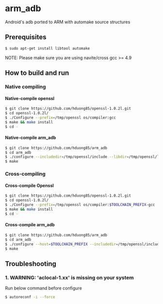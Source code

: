 # arm_adb
Android's adb ported to ARM with automake source structures

## Prerequisites
```bash
$ sudo apt-get install libtool automake
```
NOTE: Please make sure you are using navite/cross gcc >= 4.9

## How to build and run
### Native compiling
#### Native-compile openssl
```bash
$ git clone https://github.com/hduong85/openssl-1.0.2l.git
$ cd openssl-1.0.2l/
$ ./Configure --prefix=/tmp/openssl os/compiler:gcc
$ make && make install
$ cd -
```

#### Native-compile arm_adb
```bash
$ git clone https://github.com/hduong85/arm_adb
$ cd arm_adb
$ ./configure --includedir=/tmp/openssl/include --libdir=/tmp/openssl/lib
$ make
```

### Cross-compiling
#### Cross-compile Openssl
```bash
$ git clone https://github.com/hduong85/openssl-1.0.2l.git
$ cd openssl-1.0.2l/
$ ./Configure --prefix=/tmp/openssl os/compiler:$TOOLCHAIN_PREFIX-gcc
$ make && make install
$ cd -
```

#### Cross-compile arm_adb
```bash
$ git clone https://github.com/hduong85/arm_adb
$ cd arm_adb
$ ./configure --host=$TOOLCHAIN_PREFIX --includedir=/tmp/openssl/include --libdir=/tmp/openssl/lib
$ make
```

## Troubleshooting
### 1. WARNING: 'aclocal-1.xx' is missing on your system
Run below command before configure
```bash
$ autoreconf -i --force
```
